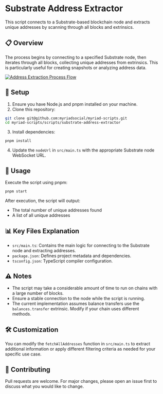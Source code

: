 # Substrate Address Extractor

This script connects to a Substrate-based blockchain node and extracts unique addresses by scanning through all blocks and extrinsics.

## 📋 Overview

The process begins by connecting to a specified Substrate node, then iterates through all blocks, collecting unique addresses from extrinsics. This is particularly useful for creating snapshots or analyzing address data.

[![Address Extraction Process Flow](https://mermaid.ink/img/pako:eNptkc9uwjAMxl8l8glNAk4cEGLAYYed9gCVm7gQtYkjx2VDiHcfhY5_YoeT_X0_f7aTAysjQYFajY4DfJSKrz60jXBKAQNjTEOQ8D28O72GqoSKgjvOmMA-v0C5XMijp0-ig3ORUuIE6C2UPCIbpmmaypU6tg1WSgbCvGkfrovm4wpU7RuPWQD_PM_YPSzgeDykGL2UHKjW4Hw6-GijC4AZHwmy5j-M1oZonVjvx1tjnqZec6D2TH7q5pjpGR8Wz-t0TF9gBvScQacVfm1rviVsbcFNUSQhm8HUqol4QmfnMSyaAbTKkom0KspyxzwsF9FK8y2jd1g2ptp68ViV0mbaKQzim2s22_6XqTyWT1kX0XHMdPMPDTh9Cg?type=png)](https://mermaid.live/edit#pako:eNptkc9uwjAMxl8l8glNAk4cEGLAYYed9gCVm7gQtYkjx2VDiHcfhY5_YoeT_X0_f7aTAysjQYFajY4DfJSKrz60jXBKAQNjTEOQ8D28O72GqoSKgjvOmMA-v0C5XMijp0-ig3ORUuIE6C2UPCIbpmmaypU6tg1WSgbCvGkfrovm4wpU7RuPWQD_PM_YPSzgeDykGL2UHKjW4Hw6-GijC4AZHwmy5j-M1oZonVjvx1tjnqZec6D2TH7q5pjpGR8Wz-t0TF9gBvScQacVfm1rviVsbcFNUSQhm8HUqol4QmfnMSyaAbTKkom0KspyxzwsF9FK8y2jd1g2ptp68ViV0mbaKQzim2s22_6XqTyWT1kX0XHMdPMPDTh9Cg)

## 🚀 Setup

1. Ensure you have Node.js and pnpm installed on your machine.
2. Clone this repository:

```sh
git clone git@github.com:myriadsocial/myriad-scripts.git
cd myriad-scripts/scripts/substrate-address-extractor
```

3. Install dependencies:

```sh
pnpm install
```

4. Update the `nodeUrl` in `src/main.ts` with the appropriate Substrate node WebSocket URL.

## 📜 Usage

Execute the script using pnpm:

```sh
pnpm start
```

After execution, the script will output:

- The total number of unique addresses found
- A list of all unique addresses

## 📊 Key Files Explanation

- `src/main.ts`: Contains the main logic for connecting to the Substrate node and extracting addresses.
- `package.json`: Defines project metadata and dependencies.
- `tsconfig.json`: TypeScript compiler configuration.

## ⚠️ Notes

- The script may take a considerable amount of time to run on chains with a large number of blocks.
- Ensure a stable connection to the node while the script is running.
- The current implementation assumes balance transfers use the `balances.transfer` extrinsic. Modify if your chain uses different methods.

## 🛠 Customization

You can modify the `fetchAllAddresses` function in `src/main.ts` to extract additional information or apply different filtering criteria as needed for your specific use case.

## 🤝 Contributing

Pull requests are welcome. For major changes, please open an issue first to discuss what you would like to change.

